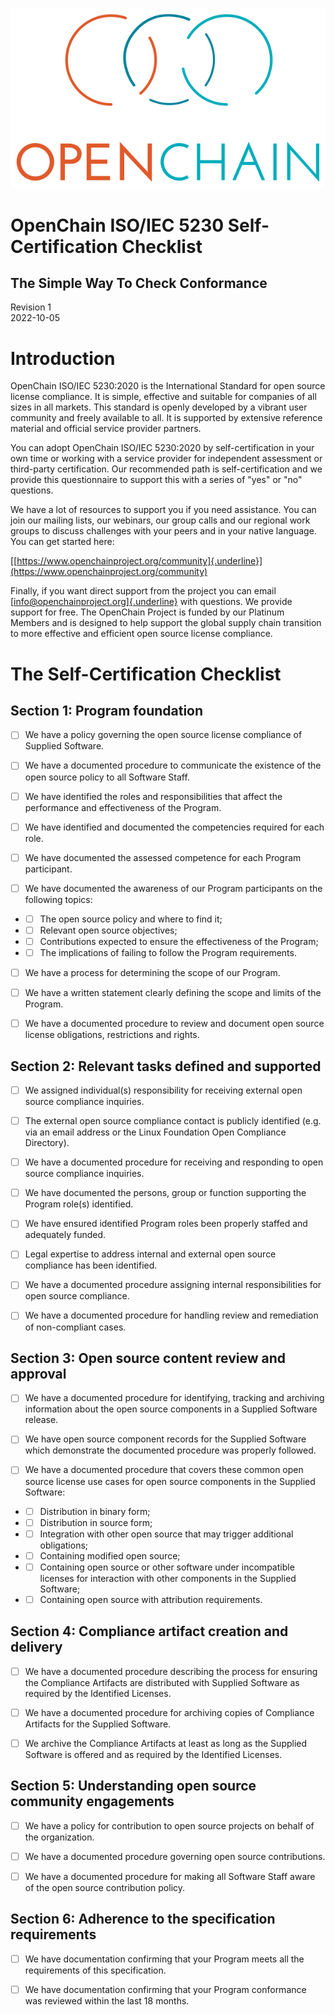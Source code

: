 ![](./media/image1.png "OpenChain logo")

# OpenChain ISO/IEC 5230 Self-Certification Checklist
## The Simple Way To Check Conformance

Revision 1\
2022-10-05

# Introduction

OpenChain ISO/IEC 5230:2020 is the International Standard for open source license compliance. It is simple, effective and suitable for companies of all sizes in all markets. This standard is openly developed by a vibrant user community and freely available to all. It is supported by extensive reference material and official service provider partners.

You can adopt OpenChain ISO/IEC 5230:2020 by self-certification in your own time or working with a service provider for independent assessment or third-party certification. Our recommended path is self-certification and we provide this questionnaire to support this with a series of "yes" or "no" questions.

We have a lot of resources to support you if you need assistance. You can join our mailing lists, our webinars, our group calls and our regional work groups to discuss challenges with your peers and in your native language. You can get started here:

[[https://www.openchainproject.org/community]{.underline}](https://www.openchainproject.org/community)

Finally, if you want direct support from the project you can email
[[info@openchainproject.org]{.underline}](mailto:info@openchainproject.org)
with questions. We provide support for free. The OpenChain Project is funded by our Platinum Members and is designed to help support the global supply chain transition to more effective and efficient open source license compliance.

# The Self-Certification Checklist

## Section 1: Program foundation

- [ ] We have a policy governing the open source license compliance of Supplied Software.

- [ ] We have a documented procedure to communicate the existence of the open source policy to all Software Staff.

- [ ] We have identified the roles and responsibilities that affect the performance and effectiveness of the Program.

- [ ] We have identified and documented the competencies required for each role.

- [ ] We have documented the assessed competence for each Program participant.

- [ ] We have documented the awareness of our Program participants on the following topics:

- - [ ] The open source policy and where to find it;

- - [ ] Relevant open source objectives;

- - [ ] Contributions expected to ensure the effectiveness of the Program;

- - [ ] The implications of failing to follow the Program requirements.

- [ ] We have a process for determining the scope of our Program.

- [ ] We have a written statement clearly defining the scope and limits of the Program.

- [ ] We have a documented procedure to review and document open source license obligations, restrictions and rights.

## Section 2: Relevant tasks defined and supported

- [ ] We assigned individual(s) responsibility for receiving external open source compliance inquiries.

- [ ] The external open source compliance contact is publicly identified (e.g. via an email address or the Linux Foundation Open Compliance Directory).

- [ ] We have a documented procedure for receiving and responding to open source compliance inquiries.

- [ ] We have documented the persons, group or function supporting the Program role(s) identified.

- [ ] We have ensured identified Program roles been properly staffed and adequately funded.

- [ ] Legal expertise to address internal and external open source compliance has been identified.

- [ ] We have a documented procedure assigning internal responsibilities for open source compliance.

- [ ] We have a documented procedure for handling review and remediation of non-compliant cases.

## Section 3: Open source content review and approval

- [ ] We have a documented procedure for identifying, tracking and archiving information about the open source components in a Supplied Software release.

- [ ] We have open source component records for the Supplied Software which demonstrate the documented procedure was properly followed.

- [ ] We have a documented procedure that covers these common open source license use cases for open source components in the Supplied Software:

- - [ ] Distribution in binary form;

- - [ ] Distribution in source form;

- - [ ] Integration with other open source that may trigger additional obligations;

- - [ ] Containing modified open source;

- - [ ] Containing open source or other software under incompatible licenses for interaction with other components in the Supplied Software;

- - [ ] Containing open source with attribution requirements.

## Section 4: Compliance artifact creation and delivery

- [ ] We have a documented procedure describing the process for ensuring the Compliance Artifacts are distributed with Supplied Software as required by the Identified Licenses.

- [ ] We have a documented procedure for archiving copies of Compliance Artifacts for the Supplied Software.

- [ ] We archive the Compliance Artifacts at least as long as the Supplied Software is offered and as required by the Identified Licenses.

## Section 5: Understanding open source community engagements

- [ ] We have a policy for contribution to open source projects on behalf of the organization.

- [ ] We have a documented procedure governing open source contributions.

- [ ] We have a documented procedure for making all Software Staff aware of the open source contribution policy.

## Section 6: Adherence to the specification requirements

- [ ] We have documentation confirming that your Program meets all the requirements of this specification.

- [ ] We have documentation confirming that your Program conformance was reviewed within the last 18 months.
